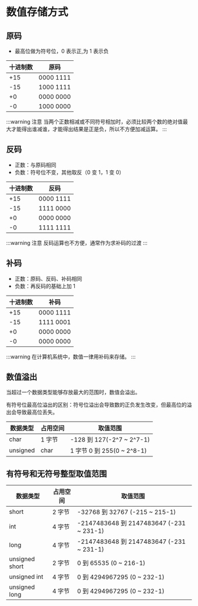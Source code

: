 # 数值存储方式

## 原码

- 最高位做为符号位，0 表示正,为 1 表示负

| 十进制数 | 原码      |
| -------- | --------- |
| +15      | 0000 1111 |
| -15      | 1000 1111 |
| +0       | 0000 0000 |
| -0       | 1000 0000 |

:::warning 注意
当两个正数相减或不同符号相加时，必须比较两个数的绝对值最大才能得出谁减谁，才能得出结果是正是负，所以不方便加减运算。
:::

## 反码

- 正数：与原码相同
- 负数：符号位不变，其他取反（0 变 1，1 变 0）

| 十进制数 | 反码      |
| -------- | --------- |
| +15      | 0000 1111 |
| -15      | 1111 0000 |
| +0       | 0000 0000 |
| -0       | 1111 1111 |

:::warning 注意
反码运算也不方便，通常作为求补码的过渡
:::

## 补码

- 正数：原码、反码、补码相同
- 负数：再反码的基础上加 1

| 十进制数 | 补码      |
| -------- | --------- |
| +15      | 0000 1111 |
| -15      | 1111 0001 |
| +0       | 0000 0000 |
| -0       | 0000 0000 |

:::warning
在计算机系统中，数值一律用补码来存储。
:::

## 数值溢出

当超过一个数据类型能够存放最大的范围时，数值会溢出。

有符号位最高位溢出的区别：符号位溢出会导致数的正负发生改变，但最高位的溢出会导致最高位丢失。

| 数据类型 | 占用空间 | 取值范围                   |
| -------- | -------- | -------------------------- |
| char     | 1 字节   | -128 到 127(-2^7 ~ 2^7-1)  |
| unsigned | char     | 1 字节 0 到 255(0 ~ 2^8-1) |

## 有符号和无符号整型取值范围

| 数据类型       | 占用空间 | 取值范围                                 |
| -------------- | -------- | ---------------------------------------- |
| short          | 2 字节   | -32768 到 32767 (-215 ~ 215-1)           |
| int            | 4 字节   | -2147483648 到 2147483647 (-231 ~ 231-1) |
| long           | 4 字节   | -2147483648 到 2147483647 (-231 ~ 231-1) |
| unsigned short | 2 字节   | 0 到 65535 (0 ~ 216-1)                   |
| unsigned int   | 4 字节   | 0 到 4294967295 (0 ~ 232-1)              |
| unsigned long  | 4 字节   | 0 到 4294967295 (0 ~ 232-1)              |
